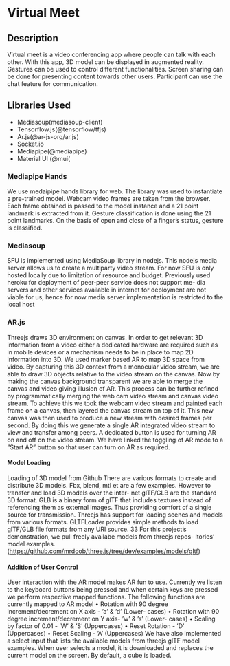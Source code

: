 # Virtual Meet

## Description

Virtual meet is a video conferencing app where people can talk with each other. With this app, 3D model can be displayed in augmented reality. Gestures can be used to control different functionalities. Screen sharing can be done for presenting content towards other users. Participant can use the chat feature for communication.

## Libraries Used

<ul>
  <li>Mediasoup(mediasoup-client)</li>
  <li>Tensorflow.js(@tensorflow/tfjs)</li>
  <li>Ar.js(@ar-js-org/ar.js)</li>
  <li>Socket.io</li>
  <li>Mediapipe(@mediapipe)</li>
  <li>Material UI (@mui(</li>
</ul>

### Mediapipe Hands

We use medaipipe hands library for web. The library was used to instantiate a
pre-trained model. Webcam video frames are taken from the browser. Each frame
obtained is passed to the model instance and a 21 point landmark is extracted
from it.
Gesture classification is done using the 21 point landmarks. On the basis of open
and close of a finger’s status, gesture is classified.

### Mediasoup

SFU is implemented using MediaSoup library in nodejs. This nodejs media server
allows us to create a multiparty video stream.
For now SFU is only hosted locally due to limitation of resource and budget.
Previously used heroku for deployment of peer-peer service does not support me-
dia servers and other services available in internet for deployment are not viable
for us, hence for now media server implementation is restricted to the local host

### AR.js

Threejs draws 3D environment on canvas. In order to get
relevant 3D information from a video either a dedicated hardware are required such
as in mobile devices or a mechanism needs to be in place to map 2D information
into 3D. We used marker based AR to map 3D space from video. By capturing
this 3D context from a monocular video stream, we are able to draw 3D objects
relative to the video stream on the canvas. Now by making the canvas background
transparent we are able to merge the canvas and video giving illusion of AR. This
process can be further refined by programmatically merging the web cam video
stream and canvas video stream. To achieve this we took the webcam video stream
and painted each frame on a canvas, then layered the canvas stream on top of it.
This new canvas was then used to produce a new stream with desired frames per
second. By doing this we generate a single AR integrated video stream to view
and transfer among peers. A dedicated button is used for turning AR on and off
on the video stream. We have linked the toggling of AR mode to a ”Start AR”
button so that user can turn on AR as required.

#### Model Loading

Loading of 3D model from Github
There are various formats to create and distribute 3D models. Fbx, blend, mtl
et are a few examples. However to transfer and load 3D models over the inter-
net glTF/GLB are the standard 3D format. GLB is a binary form of glTF that
includes textures instead of referencing them as external images. Thus providing
comfort of a single source for transmission. Threejs has support for loading scenes
and models from various formats. GLTFLoader provides simple methods to load
glTF/GLB file formats from any URI source.
33
For this project’s demonstration, we pull freely availabe models from threejs repos-
itories’ model examples.
(https://github.com/mrdoob/three.js/tree/dev/examples/models/gltf)

#### Addition of User Control

User interaction with the AR model makes AR fun to use. Currently we listen to
the keyboard buttons being pressed and when certain keys are pressed we perform
respective mapped functions. The following functions are currently mapped to
AR model
• Rotation with 90 degree increment/decrement on X axis - ’a’ & ’d’ (Lower-
cases)
• Rotation with 90 degree increment/decrement on Y axis- ’w’ & ’s’ (Lower-
cases)
• Scaling by factor of 0.01 - ’W’ & ’S’ (Uppercases)
• Reset Rotation - ’D’ (Uppercases)
• Reset Scaling - ’A’ (Uppercases)
We have also implemented a select input that lists the available models from
threejs glTF model examples. When user selects a model, it is downloaded and
replaces the current model on the screen. By default, a cube is loaded.
